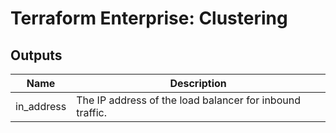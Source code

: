 # Terraform Enterprise: Clustering

## Outputs

| Name | Description |
|------|-------------|
| in\_address | The IP address of the load balancer for inbound traffic. |

